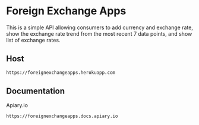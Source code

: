 # Foreign Exchange Apps
This is a simple API allowing consumers to add currency and exchange rate, show the exchange rate trend from the most recent 7 data points, and show list of exchange rates.

## Host

```bash
https://foreignexchangeapps.herokuapp.com
```

## Documentation
Apiary.io

```bash
https://foreignexchangeapps.docs.apiary.io
```